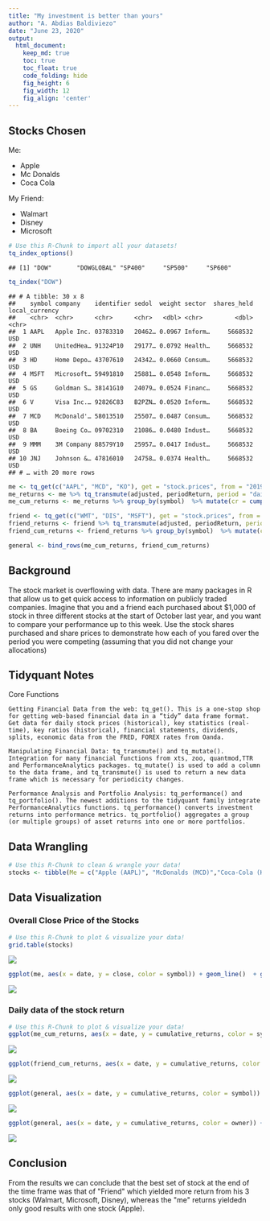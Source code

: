 ```yaml
---
title: "My investment is better than yours"
author: "A. Abdias Baldiviezo"
date: "June 23, 2020"
output:
  html_document:  
    keep_md: true
    toc: true
    toc_float: true
    code_folding: hide
    fig_height: 6
    fig_width: 12
    fig_align: 'center'
---
```





## Stocks Chosen

Me:
<ul>
<li>Apple</li>
<li>Mc Donalds</li>
<li>Coca Cola</li>
</ul>
My Friend:
<ul>
<li>Walmart</li>
<li>Disney</li>
<li>Microsoft</li>
</ul>

```r
# Use this R-Chunk to import all your datasets!
tq_index_options()
```

```
## [1] "DOW"       "DOWGLOBAL" "SP400"     "SP500"     "SP600"
```

```r
tq_index("DOW")
```

```
## # A tibble: 30 x 8
##    symbol company    identifier sedol  weight sector  shares_held local_currency
##    <chr>  <chr>      <chr>      <chr>   <dbl> <chr>         <dbl> <chr>         
##  1 AAPL   Apple Inc. 03783310   20462… 0.0967 Inform…     5668532 USD           
##  2 UNH    UnitedHea… 91324P10   29177… 0.0792 Health…     5668532 USD           
##  3 HD     Home Depo… 43707610   24342… 0.0660 Consum…     5668532 USD           
##  4 MSFT   Microsoft… 59491810   25881… 0.0548 Inform…     5668532 USD           
##  5 GS     Goldman S… 38141G10   24079… 0.0524 Financ…     5668532 USD           
##  6 V      Visa Inc.… 92826C83   B2PZN… 0.0520 Inform…     5668532 USD           
##  7 MCD    McDonald'… 58013510   25507… 0.0487 Consum…     5668532 USD           
##  8 BA     Boeing Co… 09702310   21086… 0.0480 Indust…     5668532 USD           
##  9 MMM    3M Company 88579Y10   25957… 0.0417 Indust…     5668532 USD           
## 10 JNJ    Johnson &… 47816010   24758… 0.0374 Health…     5668532 USD           
## # … with 20 more rows
```

```r
me <- tq_get(c("AAPL", "MCD", "KO"), get = "stock.prices", from = "2019-10-01", to = "2020-06-23")  %>% group_by(symbol) 
me_returns <- me %>% tq_transmute(adjusted, periodReturn, period = "daily", col_rename = "returns")
me_cum_returns <- me_returns %>% group_by(symbol)  %>% mutate(cr = cumprod(1 + returns)) %>% mutate(cumulative_returns = cr - 1) %>% mutate(owner = "me")

friend <- tq_get(c("WMT", "DIS", "MSFT"), get = "stock.prices", from = "2019-10-01", to = "2020-06-23") %>% group_by(symbol) 
friend_returns <- friend %>% tq_transmute(adjusted, periodReturn, period = "daily", col_rename = "returns")
friend_cum_returns <- friend_returns %>% group_by(symbol)  %>% mutate(cr = cumprod(1 + returns)) %>% mutate(cumulative_returns = cr - 1) %>% mutate(owner = "friend")

general <- bind_rows(me_cum_returns, friend_cum_returns) 
```

## Background

The stock market is overflowing with data. There are many packages in R that allow us to get quick access to information on publicly traded companies. Imagine that you and a friend each purchased about $1,000 of stock in three different stocks at the start of October last year, and you want to compare your performance up to this week. Use the stock shares purchased and share prices to demonstrate how each of you fared over the period you were competing (assuming that you did not change your allocations)


## Tidyquant Notes

Core Functions

    Getting Financial Data from the web: tq_get(). This is a one-stop shop for getting web-based financial data in a “tidy” data frame format. Get data for daily stock prices (historical), key statistics (real-time), key ratios (historical), financial statements, dividends, splits, economic data from the FRED, FOREX rates from Oanda.

    Manipulating Financial Data: tq_transmute() and tq_mutate(). Integration for many financial functions from xts, zoo, quantmod,TTR and PerformanceAnalytics packages. tq_mutate() is used to add a column to the data frame, and tq_transmute() is used to return a new data frame which is necessary for periodicity changes.

    Performance Analysis and Portfolio Analysis: tq_performance() and tq_portfolio(). The newest additions to the tidyquant family integrate PerformanceAnalytics functions. tq_performance() converts investment returns into performance metrics. tq_portfolio() aggregates a group (or multiple groups) of asset returns into one or more portfolios.


## Data Wrangling


```r
# Use this R-Chunk to clean & wrangle your data!
stocks <- tibble(Me = c("Apple (AAPL)", "McDonalds (MCD)","Coca-Cola (KO)"), Friend = c("Walmart (WMT)", "Disney (DIS)","Microsoft (MSFT)"))
```

## Data Visualization
### Overall Close Price of the Stocks

```r
# Use this R-Chunk to plot & visualize your data!
grid.table(stocks)
```

![](Task_19_files/figure-html/plot_data-1.png)<!-- -->

```r
ggplot(me, aes(x = date, y = close, color = symbol)) + geom_line()  + geom_line(data = friend, aes(x = date, y = close, color = symbol)) + theme_tq() + labs(title = "Close price of the stocks from October 01 2019 - June 23 2020")
```

![](Task_19_files/figure-html/plot_data-2.png)<!-- -->

### Daily data of the stock return

```r
# Use this R-Chunk to plot & visualize your data!
ggplot(me_cum_returns, aes(x = date, y = cumulative_returns, color = symbol)) + geom_line() + theme_tq() + labs(title = "My Cumulative Returns from October 01 2019 - June 23 2020")
```

![](Task_19_files/figure-html/plot_data2-1.png)<!-- -->

```r
ggplot(friend_cum_returns, aes(x = date, y = cumulative_returns, color = symbol)) + geom_line() + theme_tq() + labs(title = "Friend's Cumulative Returns from October 01 2019 - June 23 2020")
```

![](Task_19_files/figure-html/plot_data2-2.png)<!-- -->

```r
ggplot(general, aes(x = date, y = cumulative_returns, color = symbol)) + geom_line() + theme_tq() + labs(title = "Comparison Cumulative Returns by Stock from October 01 2019 - June 23 2020")
```

![](Task_19_files/figure-html/plot_data2-3.png)<!-- -->

```r
ggplot(general, aes(x = date, y = cumulative_returns, color = owner)) + geom_point() + theme_tq() + labs(title = "Comparison Cumulative Returns by Owner from October 01 2019 - June 23 2020")
```

![](Task_19_files/figure-html/plot_data2-4.png)<!-- -->

## Conclusion

From the results we can conclude that the best set of stock at the end of the time frame was that of "Friend" which yielded more return from his 3 stocks (Walmart, Microsoft, Disney), whereas the "me" returns yieldedn only good results with one stock (Apple).
